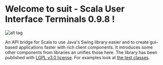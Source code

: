 # Welcome to suit - Scala User Interface Terminals 0.9.8 !

![alt tag](https://travis-ci.org/stevendobay/suit.svg)

An API bridge for Scala to use Java's Swing library easier and to create gui-based applications faster with rich client components. It introduces some other components from libraries an unifies those here.
The library has been published with [LGPL v3.0 license](https://github.com/stevendobay/suit/blob/master/LICENSE).
For examples look at [the test classes](https://github.com/stevendobay/suit/tree/master/src/test/scala).
